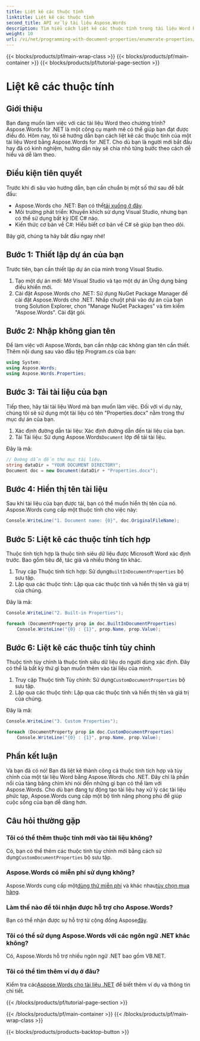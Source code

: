 ```yaml
---
title: Liệt kê các thuộc tính
linktitle: Liệt kê các thuộc tính
second_title: API xử lý tài liệu Aspose.Words
description: Tìm hiểu cách liệt kê các thuộc tính trong tài liệu Word bằng Aspose.Words cho .NET với hướng dẫn từng bước này. Hoàn hảo cho các nhà phát triển ở mọi cấp độ kỹ năng.
weight: 10
url: /vi/net/programming-with-document-properties/enumerate-properties/
---
```


{{< blocks/products/pf/main-wrap-class >}}
{{< blocks/products/pf/main-container >}}
{{< blocks/products/pf/tutorial-page-section >}}

# Liệt kê các thuộc tính

## Giới thiệu

Bạn đang muốn làm việc với các tài liệu Word theo chương trình? Aspose.Words for .NET là một công cụ mạnh mẽ có thể giúp bạn đạt được điều đó. Hôm nay, tôi sẽ hướng dẫn bạn cách liệt kê các thuộc tính của một tài liệu Word bằng Aspose.Words for .NET. Cho dù bạn là người mới bắt đầu hay đã có kinh nghiệm, hướng dẫn này sẽ chia nhỏ từng bước theo cách dễ hiểu và dễ làm theo.

## Điều kiện tiên quyết

Trước khi đi sâu vào hướng dẫn, bạn cần chuẩn bị một số thứ sau để bắt đầu:

-  Aspose.Words cho .NET: Bạn có thể[tải xuống ở đây](https://releases.aspose.com/words/net/).
- Môi trường phát triển: Khuyến khích sử dụng Visual Studio, nhưng bạn có thể sử dụng bất kỳ IDE C# nào.
- Kiến thức cơ bản về C#: Hiểu biết cơ bản về C# sẽ giúp bạn theo dõi.

Bây giờ, chúng ta hãy bắt đầu ngay nhé!

## Bước 1: Thiết lập dự án của bạn

Trước tiên, bạn cần thiết lập dự án của mình trong Visual Studio.

1. Tạo một dự án mới: Mở Visual Studio và tạo một dự án Ứng dụng bảng điều khiển mới.
2. Cài đặt Aspose.Words cho .NET: Sử dụng NuGet Package Manager để cài đặt Aspose.Words cho .NET. Nhấp chuột phải vào dự án của bạn trong Solution Explorer, chọn "Manage NuGet Packages" và tìm kiếm "Aspose.Words". Cài đặt gói.

## Bước 2: Nhập không gian tên

Để làm việc với Aspose.Words, bạn cần nhập các không gian tên cần thiết. Thêm nội dung sau vào đầu tệp Program.cs của bạn:

```csharp
using System;
using Aspose.Words;
using Aspose.Words.Properties;
```

## Bước 3: Tải tài liệu của bạn

Tiếp theo, hãy tải tài liệu Word mà bạn muốn làm việc. Đối với ví dụ này, chúng tôi sẽ sử dụng một tài liệu có tên "Properties.docx" nằm trong thư mục dự án của bạn.

1. Xác định đường dẫn tài liệu: Xác định đường dẫn đến tài liệu của bạn.
2.  Tải Tài liệu: Sử dụng Aspose.Words`Document` lớp để tải tài liệu.

Đây là mã:

```csharp
// Đường dẫn đến thư mục tài liệu.
string dataDir = "YOUR DOCUMENT DIRECTORY";
Document doc = new Document(dataDir + "Properties.docx");
```

## Bước 4: Hiển thị tên tài liệu

Sau khi tài liệu của bạn được tải, bạn có thể muốn hiển thị tên của nó. Aspose.Words cung cấp một thuộc tính cho việc này:

```csharp
Console.WriteLine("1. Document name: {0}", doc.OriginalFileName);
```

## Bước 5: Liệt kê các thuộc tính tích hợp

Thuộc tính tích hợp là thuộc tính siêu dữ liệu được Microsoft Word xác định trước. Bao gồm tiêu đề, tác giả và nhiều thông tin khác.

1.  Truy cập Thuộc tính tích hợp: Sử dụng`BuiltInDocumentProperties` bộ sưu tập.
2. Lặp qua các thuộc tính: Lặp qua các thuộc tính và hiển thị tên và giá trị của chúng.

Đây là mã:

```csharp
Console.WriteLine("2. Built-in Properties");

foreach (DocumentProperty prop in doc.BuiltInDocumentProperties)
    Console.WriteLine("{0} : {1}", prop.Name, prop.Value);
```

## Bước 6: Liệt kê các thuộc tính tùy chỉnh

Thuộc tính tùy chỉnh là thuộc tính siêu dữ liệu do người dùng xác định. Đây có thể là bất kỳ thứ gì bạn muốn thêm vào tài liệu của mình.

1.  Truy cập Thuộc tính Tùy chỉnh: Sử dụng`CustomDocumentProperties` bộ sưu tập.
2. Lặp qua các thuộc tính: Lặp qua các thuộc tính và hiển thị tên và giá trị của chúng.

Đây là mã:

```csharp
Console.WriteLine("3. Custom Properties");

foreach (DocumentProperty prop in doc.CustomDocumentProperties)
    Console.WriteLine("{0} : {1}", prop.Name, prop.Value);
```

## Phần kết luận

Và bạn đã có nó! Bạn đã liệt kê thành công cả thuộc tính tích hợp và tùy chỉnh của một tài liệu Word bằng Aspose.Words cho .NET. Đây chỉ là phần nổi của tảng băng chìm khi nói đến những gì bạn có thể làm với Aspose.Words. Cho dù bạn đang tự động tạo tài liệu hay xử lý các tài liệu phức tạp, Aspose.Words cung cấp một bộ tính năng phong phú để giúp cuộc sống của bạn dễ dàng hơn.

## Câu hỏi thường gặp

### Tôi có thể thêm thuộc tính mới vào tài liệu không?
 Có, bạn có thể thêm các thuộc tính tùy chỉnh mới bằng cách sử dụng`CustomDocumentProperties` bộ sưu tập.

### Aspose.Words có miễn phí sử dụng không?
 Aspose.Words cung cấp một[dùng thử miễn phí](https://releases.aspose.com/) và khác nhau[tùy chọn mua hàng](https://purchase.aspose.com/buy).

### Làm thế nào để tôi nhận được hỗ trợ cho Aspose.Words?
 Bạn có thể nhận được sự hỗ trợ từ cộng đồng Aspose[đây](https://forum.aspose.com/c/words/8).

### Tôi có thể sử dụng Aspose.Words với các ngôn ngữ .NET khác không?
Có, Aspose.Words hỗ trợ nhiều ngôn ngữ .NET bao gồm VB.NET.

### Tôi có thể tìm thêm ví dụ ở đâu?
 Kiểm tra các[Aspose.Words cho tài liệu .NET](https://reference.aspose.com/words/net/) để biết thêm ví dụ và thông tin chi tiết.

{{< /blocks/products/pf/tutorial-page-section >}}

{{< /blocks/products/pf/main-container >}}
{{< /blocks/products/pf/main-wrap-class >}}

{{< blocks/products/products-backtop-button >}}
